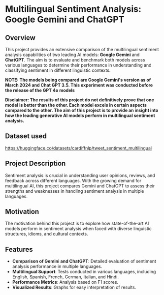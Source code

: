 # Multilingual Sentiment Analysis: Google Gemini and ChatGPT

## Overview

This project provides an extensive comparison of the multilingual sentiment analysis capabilities of two leading 
AI models: **Google Gemini** and **ChatGPT**. The aim is to evaluate and benchmark both models across various languages 
to determine their performance in understanding and classifying sentiment in different linguistic contexts.

**NOTE: The models being compared are Google Gemini's version as of March 2024 and Chat GPT 3.5. This experiment was
conducted before the release of the GPT 4o models**

**Disclaimer: The results of this project do not definitively prove that one model is better than the other. 
Each model excels in certain aspects compared to the other. The aim of this project is to provide an insight 
into how the leading generative AI models perform in multilingual sentiment analysis.**

## Dataset used

https://huggingface.co/datasets/cardiffnlp/tweet_sentiment_multilingual

## Project Description

Sentiment analysis is crucial in understanding user opinions, reviews, and feedback across different languages. With the 
growing demand for multilingual AI, this project compares Gemini and ChatGPT to assess their strengths and weaknesses in 
handling sentiment analysis in multiple languages.

## Motivation

The motivation behind this project is to explore how state-of-the-art AI models perform in sentiment analysis when faced with 
diverse linguistic structures, idioms, and cultural contexts.

## Features

- **Comparison of Gemini and ChatGPT**: Detailed evaluation of sentiment analysis performance in multiple languages.
- **Multilingual Support**: Tests conducted in various languages, including English, Spanish, French, German, Italian, and Hindi.
- **Performance Metrics**: Analysis based on F1 scores.
- **Visualized Results**: Graphs for easy interpretation of results.
